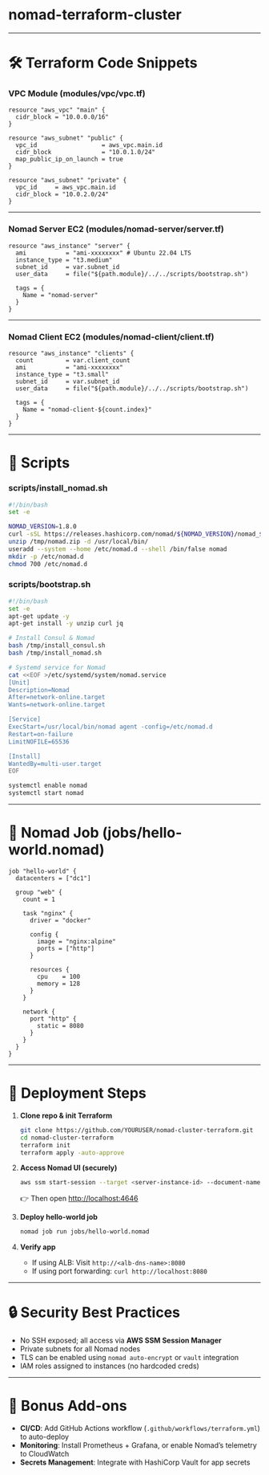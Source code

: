 # nomad-terraform-cluster

---

# 🛠 Terraform Code Snippets

### **VPC Module (modules/vpc/vpc.tf)**

```hcl
resource "aws_vpc" "main" {
  cidr_block = "10.0.0.0/16"
}

resource "aws_subnet" "public" {
  vpc_id                  = aws_vpc.main.id
  cidr_block              = "10.0.1.0/24"
  map_public_ip_on_launch = true
}

resource "aws_subnet" "private" {
  vpc_id     = aws_vpc.main.id
  cidr_block = "10.0.2.0/24"
}
```

---

### **Nomad Server EC2 (modules/nomad-server/server.tf)**

```hcl
resource "aws_instance" "server" {
  ami           = "ami-xxxxxxxx" # Ubuntu 22.04 LTS
  instance_type = "t3.medium"
  subnet_id     = var.subnet_id
  user_data     = file("${path.module}/../../scripts/bootstrap.sh")

  tags = {
    Name = "nomad-server"
  }
}
```

---

### **Nomad Client EC2 (modules/nomad-client/client.tf)**

```hcl
resource "aws_instance" "clients" {
  count         = var.client_count
  ami           = "ami-xxxxxxxx"
  instance_type = "t3.small"
  subnet_id     = var.subnet_id
  user_data     = file("${path.module}/../../scripts/bootstrap.sh")

  tags = {
    Name = "nomad-client-${count.index}"
  }
}
```

---

# 📜 Scripts

### **scripts/install\_nomad.sh**

```bash
#!/bin/bash
set -e

NOMAD_VERSION=1.8.0
curl -sSL https://releases.hashicorp.com/nomad/${NOMAD_VERSION}/nomad_${NOMAD_VERSION}_linux_amd64.zip -o /tmp/nomad.zip
unzip /tmp/nomad.zip -d /usr/local/bin/
useradd --system --home /etc/nomad.d --shell /bin/false nomad
mkdir -p /etc/nomad.d
chmod 700 /etc/nomad.d
```

### **scripts/bootstrap.sh**

```bash
#!/bin/bash
set -e
apt-get update -y
apt-get install -y unzip curl jq

# Install Consul & Nomad
bash /tmp/install_consul.sh
bash /tmp/install_nomad.sh

# Systemd service for Nomad
cat <<EOF >/etc/systemd/system/nomad.service
[Unit]
Description=Nomad
After=network-online.target
Wants=network-online.target

[Service]
ExecStart=/usr/local/bin/nomad agent -config=/etc/nomad.d
Restart=on-failure
LimitNOFILE=65536

[Install]
WantedBy=multi-user.target
EOF

systemctl enable nomad
systemctl start nomad
```

---

# 🚀 Nomad Job (jobs/hello-world.nomad)

```hcl
job "hello-world" {
  datacenters = ["dc1"]

  group "web" {
    count = 1

    task "nginx" {
      driver = "docker"

      config {
        image = "nginx:alpine"
        ports = ["http"]
      }

      resources {
        cpu    = 100
        memory = 128
      }
    }

    network {
      port "http" {
        static = 8080
      }
    }
  }
}
```

---

# 📖 Deployment Steps

1. **Clone repo & init Terraform**

   ```bash
   git clone https://github.com/YOURUSER/nomad-cluster-terraform.git
   cd nomad-cluster-terraform
   terraform init
   terraform apply -auto-approve
   ```

2. **Access Nomad UI (securely)**

   ```bash
   aws ssm start-session --target <server-instance-id> --document-name AWS-StartPortForwardingSession --parameters '{"portNumber":["4646"], "localPortNumber":["4646"]}'
   ```

   👉 Then open [http://localhost:4646](http://localhost:4646)

3. **Deploy hello-world job**

   ```bash
   nomad job run jobs/hello-world.nomad
   ```

4. **Verify app**

   * If using ALB: Visit `http://<alb-dns-name>:8080`
   * If using port forwarding: `curl http://localhost:8080`

---

# 🔒 Security Best Practices

* No SSH exposed; all access via **AWS SSM Session Manager**
* Private subnets for all Nomad nodes
* TLS can be enabled using `nomad auto-encrypt` or `vault` integration
* IAM roles assigned to instances (no hardcoded creds)

---

# 🎁 Bonus Add-ons

* **CI/CD**: Add GitHub Actions workflow (`.github/workflows/terraform.yml`) to auto-deploy
* **Monitoring**: Install Prometheus + Grafana, or enable Nomad’s telemetry to CloudWatch
* **Secrets Management**: Integrate with HashiCorp Vault for app secrets

